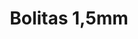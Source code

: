 ---
title: Bolitas 1,5mm
date: 
draft: false

# descripcion
description : Bolitas de plata

materials: 

color: 

dimensions: 1,5 mm

code: 01-20-0792

type: "Aros"

categories: []

price: $650,00

price_eftvo: $550,63

# Images
# first image will be shown in the product page
images:
  # - image: "images/path_to_image"
  # La ubicacion de las imagenes es imagenes/Aros/Aros.Solo Plata/01-20-0792-bolitas-1,5mm
  - image: "./images/aros/solo_plata/01-20-0792-bolitas-1,5mm_a.jpg"
  - image: "./images/aros/solo_plata/01-20-0792-bolitas-1,5mm_b.jpg"
---